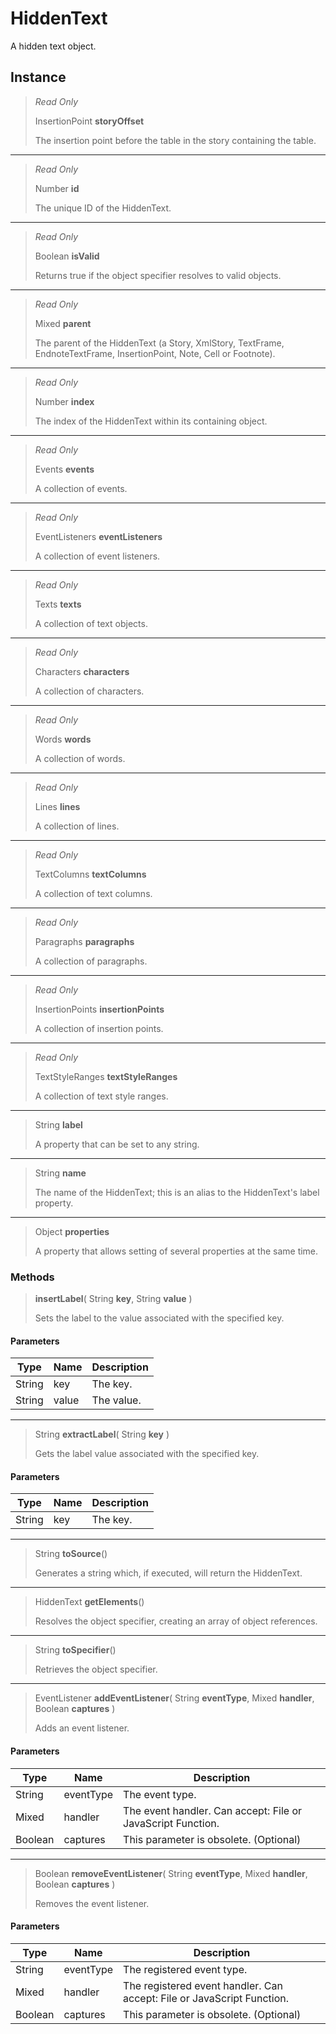 # HiddenText
A hidden text object.

## Instance
> *Read Only* 
> 
> InsertionPoint **storyOffset** 
>
> The insertion point before the table in the story containing the table.
*** 
> *Read Only* 
> 
> Number **id** 
>
> The unique ID of the HiddenText.
*** 
> *Read Only* 
> 
> Boolean **isValid** 
>
> Returns true if the object specifier resolves to valid objects.
*** 
> *Read Only* 
> 
> Mixed **parent** 
>
> The parent of the HiddenText (a Story, XmlStory, TextFrame, EndnoteTextFrame, InsertionPoint, Note, Cell or Footnote).
*** 
> *Read Only* 
> 
> Number **index** 
>
> The index of the HiddenText within its containing object.
*** 
> *Read Only* 
> 
> Events **events** 
>
> A collection of events.
*** 
> *Read Only* 
> 
> EventListeners **eventListeners** 
>
> A collection of event listeners.
*** 
> *Read Only* 
> 
> Texts **texts** 
>
> A collection of text objects.
*** 
> *Read Only* 
> 
> Characters **characters** 
>
> A collection of characters.
*** 
> *Read Only* 
> 
> Words **words** 
>
> A collection of words.
*** 
> *Read Only* 
> 
> Lines **lines** 
>
> A collection of lines.
*** 
> *Read Only* 
> 
> TextColumns **textColumns** 
>
> A collection of text columns.
*** 
> *Read Only* 
> 
> Paragraphs **paragraphs** 
>
> A collection of paragraphs.
*** 
> *Read Only* 
> 
> InsertionPoints **insertionPoints** 
>
> A collection of insertion points.
*** 
> *Read Only* 
> 
> TextStyleRanges **textStyleRanges** 
>
> A collection of text style ranges.
*** 
> String **label** 
>
> A property that can be set to any string.
*** 
> String **name** 
>
> The name of the HiddenText; this is an alias to the HiddenText's label property.
*** 
> Object **properties** 
>
> A property that allows setting of several properties at the same time.

### Methods
> **insertLabel**( String **key**, String **value** )
> 
> Sets the label to the value associated with the specified key.
#### Parameters
| Type | Name | Description |
|---|---|---|
| String | key | The key. |
| String | value | The value. |

*** 
> String **extractLabel**( String **key** )
> 
> Gets the label value associated with the specified key.
#### Parameters
| Type | Name | Description |
|---|---|---|
| String | key | The key. |

*** 
> String **toSource**()
> 
> Generates a string which, if executed, will return the HiddenText.
*** 
> HiddenText **getElements**()
> 
> Resolves the object specifier, creating an array of object references.
*** 
> String **toSpecifier**()
> 
> Retrieves the object specifier.
*** 
> EventListener **addEventListener**( String **eventType**, Mixed **handler**, Boolean **captures** )
> 
> Adds an event listener.
#### Parameters
| Type | Name | Description |
|---|---|---|
| String | eventType | The event type. |
| Mixed | handler | The event handler. Can accept: File or JavaScript Function. |
| Boolean | captures | This parameter is obsolete. (Optional) |

*** 
> Boolean **removeEventListener**( String **eventType**, Mixed **handler**, Boolean **captures** )
> 
> Removes the event listener.
#### Parameters
| Type | Name | Description |
|---|---|---|
| String | eventType | The registered event type. |
| Mixed | handler | The registered event handler. Can accept: File or JavaScript Function. |
| Boolean | captures | This parameter is obsolete. (Optional) |


